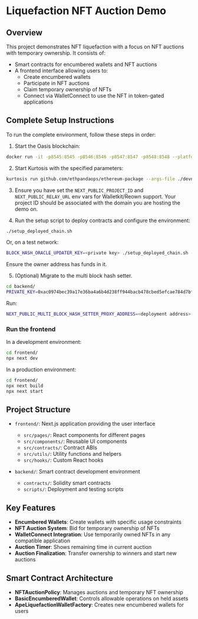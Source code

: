 # Liquefaction NFT Auction Demo

## Overview

This project demonstrates NFT liquefaction with a focus on NFT auctions with temporary ownership. It consists of:

- Smart contracts for encumbered wallets and NFT auctions
- A frontend interface allowing users to:
  - Create encumbered wallets
  - Participate in NFT auctions
  - Claim temporary ownership of NFTs
  - Connect via WalletConnect to use the NFT in token-gated applications

## Complete Setup Instructions

To run the complete environment, follow these steps in order:

1. Start the Oasis blockchain:
```bash
docker run -it -p8545:8545 -p8546:8546 -p8547:8547 -p8548:8548 --platform linux/x86_64 ghcr.io/oasisprotocol/sapphire-localnet -test-mnemonic
```

2. Start Kurtosis with the specified parameters:
```bash
kurtosis run github.com/ethpandaops/ethereum-package --args-file ./devnet/network_params.yaml --image-download always --enclave liquefaction-pub-devnet
```

3. Ensure you have set the `NEXT_PUBLIC_PROJECT_ID` and `NEXT_PUBLIC_RELAY_URL` env vars for Walletkit/Reown support. Your project ID should be associated with the domain you are hosting the demo on.

4. Run the setup script to deploy contracts and configure the environment:
```bash
./setup_deployed_chain.sh
```

Or, on a test network:
```bash
BLOCK_HASH_ORACLE_UPDATER_KEY=<private key> ./setup_deployed_chain.sh --env test -k <owner private_key>
```

Ensure the owner address has funds in it.

5. (Optional) Migrate to the multi block hash setter.
```bash
cd backend/
PRIVATE_KEY=0xac0974bec39a17e36ba4a6b4d238ff944bacb478cbed5efcae784d7bf4f2ff80 npx hardhat run scripts/deployMultiBlockHashSetterProxy.ts
```

Run:
```bash
NEXT_PUBLIC_MULTI_BLOCK_HASH_SETTER_PROXY_ADDRESS=<deployment address> BLOCK_HASH_ORACLE_UPDATER_KEY=0xac0974bec39a17e36ba4a6b4d238ff944bacb478cbed5efcae784d7bf4f2ff80 npx hardhat run scripts/update-block-hashes-multi.ts
```

### Run the frontend

In a development environment:
```bash
cd frontend/
npx next dev
```

In a production environment:
```bash
cd frontend/
npx next build
npx next start
```

## Project Structure

- `frontend/`: Next.js application providing the user interface
  - `src/pages/`: React components for different pages
  - `src/components/`: Reusable UI components
  - `src/contracts/`: Contract ABIs
  - `src/utils/`: Utility functions and helpers
  - `src/hooks/`: Custom React hooks

- `backend/`: Smart contract development environment
  - `contracts/`: Solidity smart contracts
  - `scripts/`: Deployment and testing scripts

## Key Features

- **Encumbered Wallets**: Create wallets with specific usage constraints
- **NFT Auction System**: Bid for temporary ownership of NFTs
- **WalletConnect Integration**: Use temporarily owned NFTs in any compatible application
- **Auction Timer**: Shows remaining time in current auction
- **Auction Finalization**: Transfer ownership to winners and start new auctions

## Smart Contract Architecture

- **NFTAuctionPolicy**: Manages auctions and temporary NFT ownership
- **BasicEncumberedWallet**: Controls allowable operations on held assets
- **ApeLiquefactionWalletFactory**: Creates new encumbered wallets for users

